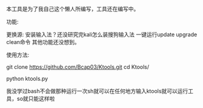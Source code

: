 本工具是为了我自己这个懒人所编写，工具还在编写中。

功能:

更换源:
安装输入法？还没研究完kali怎么装搜狗输入法
一键运行update upgrade clean命令
其他功能还没想到。

使用方法:

git clone https://github.com/Bcap03/Ktools.git
cd Ktools/

python ktools.py

我没学过bash不会做那种运行一次sh就可以在任何地方输入ktools就可以运行工具，so就只能这样啦
